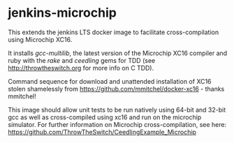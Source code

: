 # jenkins-microchip #

This extends the jenkins LTS docker image to facilitate cross-compilation using Microchip XC16.

It installs _gcc-multilib_, the latest version of the Microchip XC16 compiler and ruby with the _rake_ and _ceedling_ gems for TDD (see http://throwtheswitch.org for more info on C TDD).

Command sequence for download and unattended installation of XC16 stolen shamelessly from https://github.com/mmitchel/docker-xc16 - thanks mmitchel!

This image should allow unit tests to be run natively using 64-bit and 32-bit gcc as well as cross-compiled using xc16 and run on the microchip simulator.
For further information on Microchip cross-compilation, see here: https://github.com/ThrowTheSwitch/CeedlingExample_Microchip
